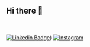 ## Hi there 👋
<br><br>
[![Linkedin Badge](https://img.shields.io/badge/LinkedIn-0077B5?style=for-the-badge&logo=linkedin&logoColor=white)](https://www.linkedin.com/in/filipe-mateus-574411289/))
[![Instagram](https://img.icons8.com/ios-filled/50/000000/instagram-new.png)](https://www.instagram.com/seuperfil)

